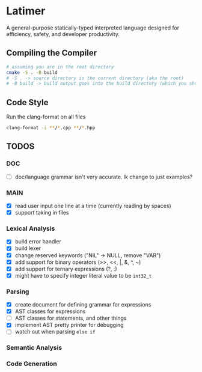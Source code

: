 # Latimer

A general-purpose statically-typed interpreted language designed for efficiency, safety, and developer productivity.

## Compiling the Compiler

```bash
# assuming you are in the root directory
cmake -S . -B build
# -S . -> source directory is the current directory (aka the root)
# -B build -> build output goes into the build directory (which you should have created)
```

## Code Style

Run the clang-format on all files
```bash
clang-format -i **/*.cpp **/*.hpp
```

## TODOS

### DOC
- [ ] doc/language grammar isn't very accurate. lk change to just examples?

### MAIN
- [x] read user input one line at a time (currently reading by spaces)
- [x] support taking in files

### Lexical Analysis
- [x] build error handler
- [x] build lexer
- [x] change reserved keywords ("NIL" -> NULL, remove "VAR")
- [x] add support for binary operators (>>, <<, |, &, ^, ~)
- [x] add support for ternary expressions (?, :)
- [x] might have to specify integer literal value to be `int32_t`

### Parsing
- [x] create document for defining grammar for expressions
- [x] AST classes for expressions
- [ ] AST classes for statements, and other things
- [x] implement AST pretty printer for debugging
- [ ] watch out when parsing `else if`

### Semantic Analysis

### Code Generation
